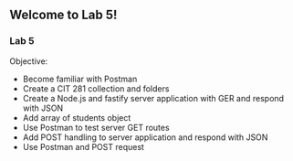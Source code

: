 ## Welcome to Lab 5!

### Lab 5
Objective:
- Become familiar with Postman
- Create a CIT 281 collection and folders
- Create a Node.js and fastify server application with GER and respond with JSON
- Add array of students object
- Use Postman to test server GET routes
- Add POST handling to server application and respond with JSON
- Use Postman and POST request


